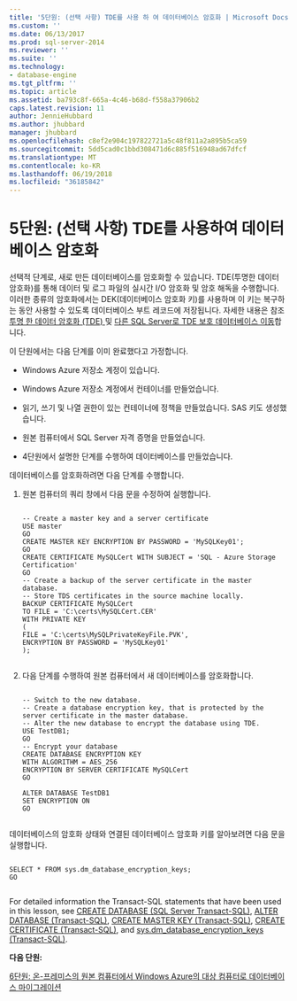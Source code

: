 ```yaml
---
title: '5단원: (선택 사항) TDE를 사용 하 여 데이터베이스 암호화 | Microsoft Docs'
ms.custom: ''
ms.date: 06/13/2017
ms.prod: sql-server-2014
ms.reviewer: ''
ms.suite: ''
ms.technology:
- database-engine
ms.tgt_pltfrm: ''
ms.topic: article
ms.assetid: ba793c8f-665a-4c46-b68d-f558a37906b2
caps.latest.revision: 11
author: JennieHubbard
ms.author: jhubbard
manager: jhubbard
ms.openlocfilehash: c8ef2e904c197822721a5c48f811a2a895b5ca59
ms.sourcegitcommit: 5dd5cad0c1bbd308471d6c885f516948ad67dfcf
ms.translationtype: MT
ms.contentlocale: ko-KR
ms.lasthandoff: 06/19/2018
ms.locfileid: "36185842"
---
```

# <a name="lesson-5-optional-encrypt-your-database-using-tde"></a>5단원: (선택 사항) TDE를 사용하여 데이터베이스 암호화
  선택적 단계로, 새로 만든 데이터베이스를 암호화할 수 있습니다. TDE(투명한 데이터 암호화)를 통해 데이터 및 로그 파일의 실시간 I/O 암호화 및 암호 해독을 수행합니다. 이러한 종류의 암호화에서는 DEK(데이터베이스 암호화 키)를 사용하며 이 키는 복구하는 동안 사용할 수 있도록 데이터베이스 부트 레코드에 저장됩니다. 자세한 내용은 참조 [투명 한 데이터 암호화 &#40;TDE&#41; ](security/encryption/transparent-data-encryption.md) 및 [다른 SQL Server로 TDE 보호 데이터베이스 이동](security/encryption/move-a-tde-protected-database-to-another-sql-server.md)합니다.  
  
 이 단원에서는 다음 단계를 이미 완료했다고 가정합니다.  
  
-   Windows Azure 저장소 계정이 있습니다.  
  
-   Windows Azure 저장소 계정에서 컨테이너를 만들었습니다.  
  
-   읽기, 쓰기 및 나열 권한이 있는 컨테이너에 정책을 만들었습니다. SAS 키도 생성했습니다.  
  
-   원본 컴퓨터에서 SQL Server 자격 증명을 만들었습니다.  
  
-   4단원에서 설명한 단계를 수행하여 데이터베이스를 만들었습니다.  
  
 데이터베이스를 암호화하려면 다음 단계를 수행합니다.  
  
1.  원본 컴퓨터의 쿼리 창에서 다음 문을 수정하여 실행합니다.  
  
    ```  
  
    -- Create a master key and a server certificate   
    USE master   
    GO   
    CREATE MASTER KEY ENCRYPTION BY PASSWORD = 'MySQLKey01';   
    GO   
    CREATE CERTIFICATE MySQLCert WITH SUBJECT = 'SQL - Azure Storage Certification'   
    GO   
    -- Create a backup of the server certificate in the master database.   
    -- Store TDS certificates in the source machine locally.   
    BACKUP CERTIFICATE MySQLCert   
    TO FILE = 'C:\certs\MySQLCert.CER'   
    WITH PRIVATE KEY   
    (   
    FILE = 'C:\certs\MySQLPrivateKeyFile.PVK',   
    ENCRYPTION BY PASSWORD = 'MySQLKey01'   
    );  
  
    ```  
  
2.  다음 단계를 수행하여 원본 컴퓨터에서 새 데이터베이스를 암호화합니다.  
  
    ```  
  
    -- Switch to the new database.   
    -- Create a database encryption key, that is protected by the server certificate in the master database.    
    -- Alter the new database to encrypt the database using TDE.   
    USE TestDB1;   
    GO   
    -- Encrypt your database   
    CREATE DATABASE ENCRYPTION KEY   
    WITH ALGORITHM = AES_256   
    ENCRYPTION BY SERVER CERTIFICATE MySQLCert   
    GO   
  
    ALTER DATABASE TestDB1   
    SET ENCRYPTION ON   
    GO  
  
    ```  
  
 데이터베이스의 암호화 상태와 연결된 데이터베이스 암호화 키를 알아보려면 다음 문을 실행합니다.  
  
```  
  
SELECT * FROM sys.dm_database_encryption_keys;   
GO  
  
```  
  
 For detailed information the Transact-SQL statements that have been used in this lesson, see [CREATE DATABASE &#40;SQL Server Transact-SQL&#41;](/sql/t-sql/statements/create-database-sql-server-transact-sql), [ALTER DATABASE &#40;Transact-SQL&#41;](/sql/t-sql/statements/alter-database-transact-sql), [CREATE MASTER KEY &#40;Transact-SQL&#41;](/sql/t-sql/statements/create-master-key-transact-sql), [CREATE CERTIFICATE &#40;Transact-SQL&#41;](/sql/t-sql/statements/create-certificate-transact-sql), and [sys.dm_database_encryption_keys &#40;Transact-SQL&#41;](/sql/relational-databases/system-dynamic-management-views/sys-dm-database-encryption-keys-transact-sql).  
  
 **다음 단원:**  
  
 [6단원: 온-프레미스의 원본 컴퓨터에서 Windows Azure의 대상 컴퓨터로 데이터베이스 마이그레이션](lesson-5-backup-database-using-file-snapshot-backup.md)  
  
  
